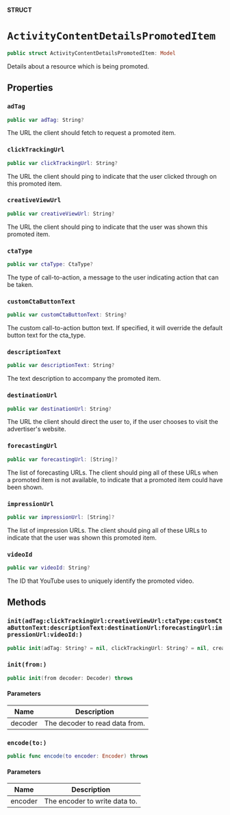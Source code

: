 **STRUCT**

# `ActivityContentDetailsPromotedItem`

```swift
public struct ActivityContentDetailsPromotedItem: Model
```

Details about a resource which is being promoted.

## Properties
### `adTag`

```swift
public var adTag: String?
```

The URL the client should fetch to request a promoted item.

### `clickTrackingUrl`

```swift
public var clickTrackingUrl: String?
```

The URL the client should ping to indicate that the user clicked through on this promoted item.

### `creativeViewUrl`

```swift
public var creativeViewUrl: String?
```

The URL the client should ping to indicate that the user was shown this promoted item.

### `ctaType`

```swift
public var ctaType: CtaType?
```

The type of call-to-action, a message to the user indicating action that can be taken.

### `customCtaButtonText`

```swift
public var customCtaButtonText: String?
```

The custom call-to-action button text. If specified, it will override the default button text for the cta_type.

### `descriptionText`

```swift
public var descriptionText: String?
```

The text description to accompany the promoted item.

### `destinationUrl`

```swift
public var destinationUrl: String?
```

The URL the client should direct the user to, if the user chooses to visit the advertiser's website.

### `forecastingUrl`

```swift
public var forecastingUrl: [String]?
```

The list of forecasting URLs. The client should ping all of these URLs when a promoted item is not available, to indicate that a promoted item could have been shown.

### `impressionUrl`

```swift
public var impressionUrl: [String]?
```

The list of impression URLs. The client should ping all of these URLs to indicate that the user was shown this promoted item.

### `videoId`

```swift
public var videoId: String?
```

The ID that YouTube uses to uniquely identify the promoted video.

## Methods
### `init(adTag:clickTrackingUrl:creativeViewUrl:ctaType:customCtaButtonText:descriptionText:destinationUrl:forecastingUrl:impressionUrl:videoId:)`

```swift
public init(adTag: String? = nil, clickTrackingUrl: String? = nil, creativeViewUrl: String? = nil, ctaType: CtaType? = nil, customCtaButtonText: String? = nil, descriptionText: String? = nil, destinationUrl: String? = nil, forecastingUrl: [String]? = nil, impressionUrl: [String]? = nil, videoId: String? = nil)
```

### `init(from:)`

```swift
public init(from decoder: Decoder) throws
```

#### Parameters

| Name | Description |
| ---- | ----------- |
| decoder | The decoder to read data from. |

### `encode(to:)`

```swift
public func encode(to encoder: Encoder) throws
```

#### Parameters

| Name | Description |
| ---- | ----------- |
| encoder | The encoder to write data to. |